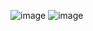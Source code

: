 ![image](https://user-images.githubusercontent.com/37008964/170720478-767a62c1-66a5-4320-af97-a23dff2ba807.png)
![image](https://user-images.githubusercontent.com/37008964/170720557-183d4896-7b4e-4ac2-a97e-92f600601ba7.png)
